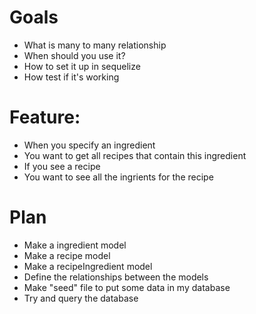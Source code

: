 # Goals

- What is many to many relationship
- When should you use it?
- How to set it up in sequelize
- How test if it's working

# Feature:

- When you specify an ingredient
- You want to get all recipes that contain this ingredient
- If you see a recipe
- You want to see all the ingrients for the recipe

# Plan

- Make a ingredient model
- Make a recipe model
- Make a recipeIngredient model
- Define the relationships between the models
- Make "seed" file to put some data in my database
- Try and query the database
